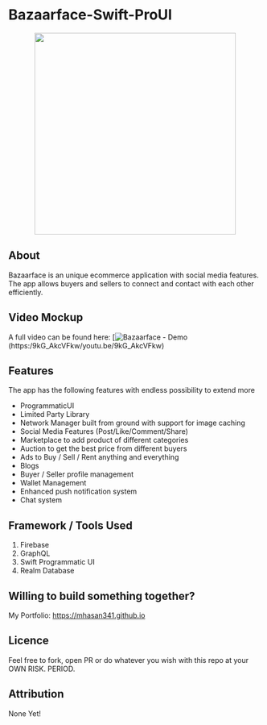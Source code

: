 # Bazaarface-Swift-ProUI
<p align="center">
  <kbd><img height="400" src="https://github.com/mhasan341/bazaarface-Swift-ProgUI/blob/main/banner.jpg"></kbd>
  </p>
  
## About
Bazaarface is an unique ecommerce application with social media features. The app allows buyers and sellers to connect and contact with each other efficiently.

## Video Mockup
A full video can be found here: [![Bazaarface - Demo](https://img.youtube.com/vi//0.jpg)(https:/9kG_AkcVFkw/youtu.be/9kG_AkcVFkw)

## Features
The app has the following features with endless possibility to extend more

- ProgrammaticUI 
- Limited Party Library
- Network Manager built from ground with support for image caching
- Social Media Features (Post/Like/Comment/Share)
- Marketplace to add product of different categories
- Auction to get the best price from different buyers
- Ads to Buy / Sell / Rent anything and everything
- Blogs
- Buyer / Seller profile management
- Wallet Management
- Enhanced push notification system
- Chat system

## Framework / Tools Used
1. Firebase
2. GraphQL
3. Swift Programmatic UI
4. Realm Database



## Willing to build something together?
My Portfolio: https://mhasan341.github.io

## Licence
Feel free to fork, open PR or do whatever you wish with this repo at your OWN RISK. PERIOD.

## Attribution
None Yet!
